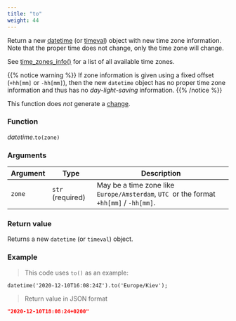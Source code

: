 ```yaml
---
title: "to"
weight: 44
---
```


Return a new [datetime](../) (or [timeval](../../timeval)) object with new time zone information.
Note that the proper time does not change, only the time zone will change.

See [time_zones_info()](../../../thingsdb-api/time_zones_info/#available-time-zones) for a list of all available time zones.

{{% notice warning %}}
If zone information is given using a fixed offset (`+hh[mm]` or `-hh[mm]`), then the new `datetime` object has no proper time zone information and thus has no
*day-light-saving* information.
{{% /notice %}}

This function does *not* generate a [change](../../../overview/changes).

### Function

*datetime*.`to(zone)`

### Arguments

Argument | Type | Description
-------- | ---- | -----------
`zone` | `str` (required) | May be a time zone like `Europe/Amsterdam`, `UTC `or the format `+hh[mm]` / `-hh[mm]`.

### Return value

Returns a new `datetime` (or `timeval`) object.

### Example

> This code uses `to()` as an example:

```thingsdb,json_response
datetime('2020-12-10T16:08:24Z').to('Europe/Kiev');
```

> Return value in JSON format

```json
"2020-12-10T18:08:24+0200"
```

